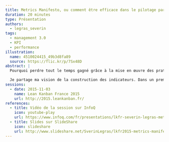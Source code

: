 ```yaml
---
title: Metrics Manifesto, ou comment être efficace dans le pilotage par les indicateurs
duration: 20 minutes
type: Présentation
authors:
  - legras_severin
tags:
  - management 3.0
  - KPI
  - performance
illustration:
  name: 4510024415_49b3d8fa89
  source: https://flic.kr/p/7Sx48D
abstract: |
  Pourquoi perdre tout le temps gagné grâce à la mise en œuvre des pratiques agiles dans l’élaboration d’un reporting « usine à gaz » ? Ne peut-on pas construire un reporting plus « agile » qui reflète la situation réelle à un instant t et sur lequel la gouvernance peut s’appuyer pour bâtir sa stratégie ? Changeons donc notre culture du reporting pour piloter intelligemment notre activité.

  Je partage ma vision de la construction des indicateurs. Dans un premier temps, je détaille les 10 principes à respecter issus de Management 3.0. Dans la seconde partie, je propose une approche progressive de la construction d'indicateurs de pilotage.
sessions:
  - date: 2015-11-03
    name: Lean Kanban France 2015
    url: http://2015.leankanban.fr/
references:
  - title: Vidéo de la session sur InfoQ
    icon: youtube-play
    url: https://www.infoq.com/fr/presentations/lkfr-severin-legras-metrics-manifesto
  - title: Slides sur SlideShare
    icon: slideshare
    url: http://www.slideshare.net/SverinLegras/lkfr2015-metrics-manifesto
---
```

